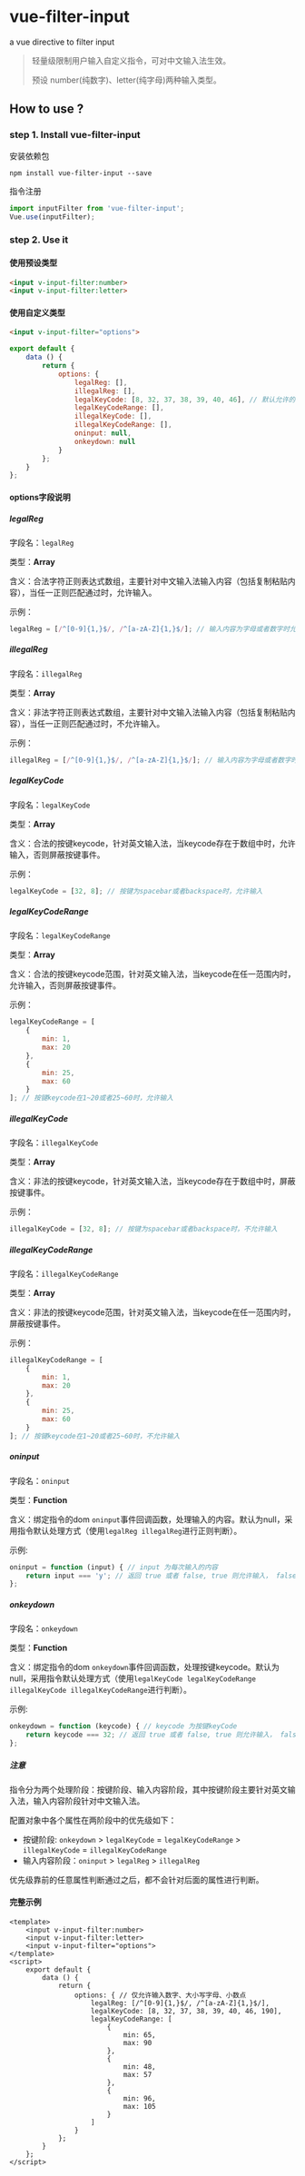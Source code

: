 # vue-filter-input
a vue directive to filter input

> 轻量级限制用户输入自定义指令，可对中文输入法生效。
>
> 预设 number(纯数字)、letter(纯字母)两种输入类型。

## How to use ?

### step 1. Install vue-filter-input
安装依赖包
```shell
npm install vue-filter-input --save
```

指令注册
```javascript
import inputFilter from 'vue-filter-input';
Vue.use(inputFilter);
```



### step 2. Use it

#### 使用预设类型

```html
<input v-input-filter:number>
<input v-input-filter:letter>
```

#### 使用自定义类型

```html
<input v-input-filter="options">
```

```javascript
export default {
    data () {
        return {
        	options: {
				legalReg: [],
                illegalReg: [],
                legalKeyCode: [8, 32, 37, 38, 39, 40, 46], // 默认允许的keycode
                legalKeyCodeRange: [],
                illegalKeyCode: [],
                illegalKeyCodeRange: [],
                oninput: null,
                onkeydown: null
            }  
        };
    }
};
```



#### options字段说明

##### legalReg

字段名：`legalReg`

类型：**Array**

含义：合法字符正则表达式数组，主要针对中文输入法输入内容（包括复制粘贴内容），当任一正则匹配通过时，允许输入。

示例：

```javascript
legalReg = [/^[0-9]{1,}$/, /^[a-zA-Z]{1,}$/]; // 输入内容为字母或者数字时允许输入
```

##### illegalReg

字段名：`illegalReg`

类型：**Array**

含义：非法字符正则表达式数组，主要针对中文输入法输入内容（包括复制粘贴内容），当任一正则匹配通过时，不允许输入。

示例：

```javascript
illegalReg = [/^[0-9]{1,}$/, /^[a-zA-Z]{1,}$/]; // 输入内容为字母或者数字时不允许输入
```

##### legalKeyCode

字段名：`legalKeyCode`

类型：**Array**

含义：合法的按键keycode，针对英文输入法，当keycode存在于数组中时，允许输入，否则屏蔽按键事件。

示例：

```javascript
legalKeyCode = [32, 8]; // 按键为spacebar或者backspace时，允许输入
```

##### legalKeyCodeRange

字段名：`legalKeyCodeRange`

类型：**Array**

含义：合法的按键keycode范围，针对英文输入法，当keycode在任一范围内时，允许输入，否则屏蔽按键事件。

示例：

```javascript
legalKeyCodeRange = [
    {
        min: 1,
      	max: 20
    },
  	{
        min: 25,
      	max: 60
    }
]; // 按键keycode在1~20或者25~60时，允许输入
```

##### illegalKeyCode

字段名：`illegalKeyCode`

类型：**Array**

含义：非法的按键keycode，针对英文输入法，当keycode存在于数组中时，屏蔽按键事件。

示例：

```javascript
illegalKeyCode = [32, 8]; // 按键为spacebar或者backspace时，不允许输入
```

##### illegalKeyCodeRange

字段名：`illegalKeyCodeRange`

类型：**Array**

含义：非法的按键keycode范围，针对英文输入法，当keycode在任一范围内时，屏蔽按键事件。

示例：

```javascript
illegalKeyCodeRange = [
    {
        min: 1,
      	max: 20
    },
  	{
        min: 25,
      	max: 60
    }
]; // 按键keycode在1~20或者25~60时，不允许输入
```

##### oninput

字段名：`oninput`

类型：**Function**

含义：绑定指令的dom `oninput`事件回调函数，处理输入的内容。默认为null，采用指令默认处理方式（使用`legalReg illegalReg`进行正则判断）。

示例:

```javascript
oninput = function (input) { // input 为每次输入的内容
	return input === 'y'; // 返回 true 或者 false, true 则允许输入， false则不允许
};
```

##### onkeydown

字段名：`onkeydown`

类型：**Function**

含义：绑定指令的dom `onkeydown`事件回调函数，处理按键keycode。默认为null，采用指令默认处理方式（使用`legalKeyCode legalKeyCodeRange illegalKeyCode illegalKeyCodeRange`进行判断）。

示例:

```javascript
onkeydown = function (keycode) { // keycode 为按键keyCode
	return keycode === 32; // 返回 true 或者 false, true 则允许输入， false则不允许,阻止按键事件
};
```

##### 注意

指令分为两个处理阶段：按键阶段、输入内容阶段，其中按键阶段主要针对英文输入法，输入内容阶段针对中文输入法。

配置对象中各个属性在两阶段中的优先级如下：

- 按键阶段: `onkeydown` > `legalKeyCode` = `legalKeyCodeRange` > `illegalKeyCode` = `illegalKeyCodeRange`
- 输入内容阶段：`oninput` > `legalReg` > `illegalReg`

优先级靠前的任意属性判断通过之后，都不会针对后面的属性进行判断。



#### 完整示例

```vue
<template>
	<input v-input-filter:number>
	<input v-input-filter:letter>
	<input v-input-filter="options">
</template>
<script>
 	export default {
    	data () {
            return {
            	options: { // 仅允许输入数字、大小写字母、小数点
                    legalReg: [/^[0-9]{1,}$/, /^[a-zA-Z]{1,}$/],
                  	legalKeyCode: [8, 32, 37, 38, 39, 40, 46, 190],
                  	legalKeyCodeRange: [
                        {
                            min: 65,
                            max: 90
                        },
                      	{
                            min: 48,
                            max: 57
                        },
                        {
                            min: 96,
                            max: 105
                        }
                    ]
                }  
            };
        }  
    };
</script>
```

